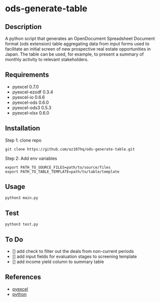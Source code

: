 # ods-generate-table

## Description

A python script that generates an OpenDocument Spreadsheet Document format (ods extension) table aggregating data from input forms used to facilitate an initial screen of new prospective real estate opportunities in Japan. The table can be used, for example, to present a summary of monthly activity to relevant stakeholders.

## Requirements

* pyexcel 0.7.0               
* pyexcel-ezodf 0.3.4               
* pyexcel-io 0.6.6               
* pyexcel-ods 0.6.0               
* pyexcel-ods3 0.5.3               
* pyexcel-xlsx 0.6.0

## Installation
Step 1: clone repo

```
git clone https://github.com/az107hq/ods-generate-table.git
```
Step 2: Add env variables
```
export PATH_TO_SOURCE_FILES=path/to/source/files
export PATH_TO_TABLE_TEMPLATE=path/to/table/template
```

## Usage
```
python3 main.py
```

## Test
```
python3 test.py
```

## To Do
* [] add check to filter out the deals from non-current periods
* [] add input fields for evaluation stages to screening template
* [] add income yield column to summary table

## References
* [pyexcel](http://www.pyexcel.org/)
* [python](https://www.python.org/)
